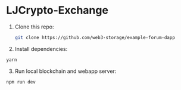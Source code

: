 # LJCrypto-Exchange

1. Clone this repo:

   ```bash
   git clone https://github.com/web3-storage/example-forum-dapp
   ```

2. Install dependencies:

  ```bash
  yarn 
  ```

3. Run local blockchain and webapp server:

  ```
  npm run dev
  ```
